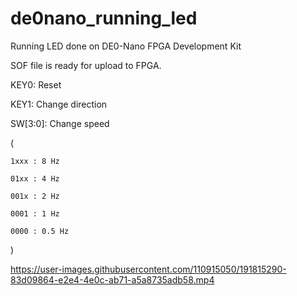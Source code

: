 # de0nano_running_led
Running LED done on DE0-Nano FPGA Development Kit

SOF file is ready for upload to FPGA.


KEY0: Reset

KEY1: Change direction

SW[3:0]: Change speed

  (
  
    1xxx : 8 Hz
    
    01xx : 4 Hz
    
    001x : 2 Hz
    
    0001 : 1 Hz
    
    0000 : 0.5 Hz
    
  )

https://user-images.githubusercontent.com/110915050/191815290-83d09864-e2e4-4e0c-ab71-a5a8735adb58.mp4

